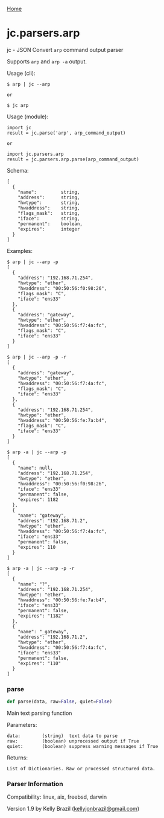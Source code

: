 [Home](https://kellyjonbrazil.github.io/jc/)
<a id="jc.parsers.arp"></a>

# jc.parsers.arp

jc - JSON Convert `arp` command output parser

Supports `arp` and `arp -a` output.

Usage (cli):

    $ arp | jc --arp

    or

    $ jc arp

Usage (module):

    import jc
    result = jc.parse('arp', arp_command_output)

    or

    import jc.parsers.arp
    result = jc.parsers.arp.parse(arp_command_output)

Schema:

    [
      {
        "name":         string,
        "address":      string,
        "hwtype":       string,
        "hwaddress":    string,
        "flags_mask":   string,
        "iface":        string,
        "permanent":    boolean,
        "expires":      integer
      }
    ]

Examples:

    $ arp | jc --arp -p
    [
      {
        "address": "192.168.71.254",
        "hwtype": "ether",
        "hwaddress": "00:50:56:f0:98:26",
        "flags_mask": "C",
        "iface": "ens33"
      },
      {
        "address": "gateway",
        "hwtype": "ether",
        "hwaddress": "00:50:56:f7:4a:fc",
        "flags_mask": "C",
        "iface": "ens33"
      }
    ]

    $ arp | jc --arp -p -r
    [
      {
        "address": "gateway",
        "hwtype": "ether",
        "hwaddress": "00:50:56:f7:4a:fc",
        "flags_mask": "C",
        "iface": "ens33"
      },
      {
        "address": "192.168.71.254",
        "hwtype": "ether",
        "hwaddress": "00:50:56:fe:7a:b4",
        "flags_mask": "C",
        "iface": "ens33"
      }
    ]

    $ arp -a | jc --arp -p
    [
      {
        "name": null,
        "address": "192.168.71.254",
        "hwtype": "ether",
        "hwaddress": "00:50:56:f0:98:26",
        "iface": "ens33"
        "permanent": false,
        "expires": 1182
      },
      {
        "name": "gateway",
        "address": "192.168.71.2",
        "hwtype": "ether",
        "hwaddress": "00:50:56:f7:4a:fc",
        "iface": "ens33"
        "permanent": false,
        "expires": 110
      }
    ]

    $ arp -a | jc --arp -p -r
    [
      {
        "name": "?",
        "address": "192.168.71.254",
        "hwtype": "ether",
        "hwaddress": "00:50:56:fe:7a:b4",
        "iface": "ens33"
        "permanent": false,
        "expires": "1182"
      },
      {
        "name": "_gateway",
        "address": "192.168.71.2",
        "hwtype": "ether",
        "hwaddress": "00:50:56:f7:4a:fc",
        "iface": "ens33"
        "permanent": false,
        "expires": "110"
      }
    ]

<a id="jc.parsers.arp.parse"></a>

### parse

```python
def parse(data, raw=False, quiet=False)
```

Main text parsing function

Parameters:

    data:        (string)  text data to parse
    raw:         (boolean) unprocessed output if True
    quiet:       (boolean) suppress warning messages if True

Returns:

    List of Dictionaries. Raw or processed structured data.

### Parser Information
Compatibility:  linux, aix, freebsd, darwin

Version 1.9 by Kelly Brazil (kellyjonbrazil@gmail.com)
